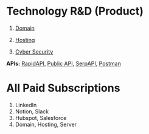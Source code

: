 # Technology R&D (Product)

1. [Domain](https://www.exonhost.com)

2. [Hosting](https://console.firebase.google.com/u/0)

3. [Cyber Security](https://www.crowdstrike.com)

**APIs:** [RapidAPI](https://rapidapi.com/hub), [Public API](https://publicapis.dev/), [SerpAPI](https://serpapi.com/), [Postman
](https://www.postman.com/)

# All Paid Subscriptions

1. LinkedIn
3. Notion, Slack
4. Hubspot, Salesforce
2. Domain, Hosting, Server
